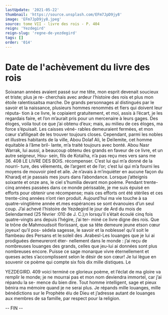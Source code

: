 ```yaml
---
lastUpdate: '2021-05-22'
thumbnail: 'https://source.unsplash.com/EFm7JpD9jy8'
image: 'EFm7JpD9jy8.jpeg'
source: tome VII - livre des rois - P. 404
reign: 'Yezdegird'
reign-slug: 'regne-de-yezdegird'
tags: []
order: '014'
---
```


# Date de l'achèvement du livre des rois

Soixanan années avaient passé sur me tête,
mon esprit devenait soucieux et triste; plus je re- cherchais avec ardeur l’histoire des rois et plus mon étoile ralentissaitsa marche. De grands personnages
al distingués par le savoir et la naissance, plusieurs hommes renommés et fiers qui doivent leur réputa-
tion à ce livre, le copiaient gratuitement, et moi, assis à l’écart, je les regardais faire, et l’on m’aurait
pris pour un mercenaire à leurs gages. Des éloges, voila tout ce que j’ai obtenu d’eux; mais, au milieu
de ces éloges, ma force s’épuisait. Les caisses véné-
rables demeuraient fermées, et mon cœur s’afiligeait
de les trouver toujours closes. Cependant, parmi les nobles et illustres habitants de la ville, Abou Dolaf Ali, le Deïlemite, cet homme équitable à l’âme bril-
lante, m’a traité toujours avec bonté. Abou Nasr Warrak, lui aussi, a beaucoup obtenu des grands en faveur de ce livre, et un autre seigneur, Hou- sein, fils de Kotaïha, n’a pas reçu mes vers sans me 36.
408 LE LIVRE DES BOIS. récompenser. C’est lui qui m’a donné de la nourri-
ture, des vêlements, de l’argent et de l’or; c’est lui
qui m’a fourni les moyens de mouvoir pied et aile. Je n’avais à m’inquiéter en aucune façon du Kharadj
et je passais mes jours dans l’abondance.
Lorsque j’atteignis soixante et onze ans, le ciel s’humilia devant mon poème. Pendant trente-cinq années passées dans ce monde périssable, je me suis épuisé en efforts pour obtenir une récompense; mais ces efforts ont été stériles et ces trente-cinq années n’ont rien produit. Aujourd’hui ma vie touche à sa quatre-vingtième année et.mes espérances se sont évanouies d’un seul coup. J’ai achevé l’histoire de
Yezdegird le jour de Ard du mois de Selendarmed (25 février :010 de J. C.);n lorsqu’il s’était écoulé
cinq fois quatre-vingts ans depuis l’hégire, j’ai ter- miné ce livre digne des rois.
Que le trône de Mahmoudsoit florissant, que sa tête demeure jeune etson cœur joyeux! qu’il pos-
sèdela sagesse, le savoir et la noblesse! qu’il soit le flambeau des Persans et le:soleil des .Arabesl-Les louanges que je lui ai prodiguées demeureront éter- nellement dans le monde : j’ai reçu de nombreuses louanges des grands, celles que jeu-lui ai données sont plus nombreuses encore. Puisse ce sage monarque vivre éternellement et queses actes s’accomplissent
selon le désir de son cœur! Je lui lègue en souvenir
ce poème qui compte six fois dix mille distiques. Le

YEZDEGIRD. 409 voici terminé ce glorieux poème, et l’éclat de ma
gloire va remplir le monde; je ne mourrai pas et mon nom deviendra immortel, car j’ai répandu la se- mence du bien dire. Tout homme intelligent, sage et pieux bénira ma mémoire quand je ne serai plus.
Je répands mille louanges, mille bénédictions sur
le Prophète élu de Dieu et j’adresse autant de louanges aux membres de sa famille, par respect pour la religion.

-- FIN --
